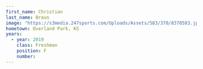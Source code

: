 ```yaml
---
first_name: Christian
last_name: Braun
image: "https://s3media.247sports.com/Uploads/Assets/583/370/8370583.jpg?fit=crop&width=100"
hometown: Overland Park, KS
years:
  - year: 2019
    class: Freshman
    position: F
    number: 
---
```

